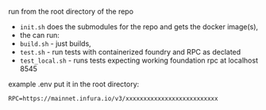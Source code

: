 run from the root directory of the repo 


 - ``init.sh`` does the submodules for the repo and gets the docker image(s), 
 - the can run:
 - ``build.sh`` - just builds, 
 - ``test.sh`` - run tests with containerized foundry and RPC as declated
 - ``test_local.sh`` - runs tests expecting working foundation rpc at localhost 8545




example .env put it in the root directory:
```
RPC=https://mainnet.infura.io/v3/xxxxxxxxxxxxxxxxxxxxxxxxxx
```
